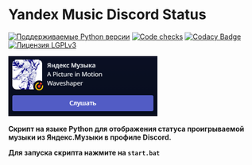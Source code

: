 # Yandex Music Discord Status

[![Поддерживаемые Python версии](https://img.shields.io/badge/python-3.10+-blue.svg)](https://www.python.org/downloads/)
[![Code checks](https://github.com/Koz9vo4ka/Yandex-Music-RPC/actions/workflows/checks.yml/badge.svg)](https://github.com/Koz9vo4ka/Yandex-Music-RPC/actions/workflows/checks.yml)
[![Codacy Badge](https://app.codacy.com/project/badge/Grade/b52b0718ecb14296a49dfd6b4717223f)](https://app.codacy.com/gh/Koz9vo4ka/Yandex-Music-RPC/dashboard?utm_source=gh&utm_medium=referral&utm_content=&utm_campaign=Badge_grade)
[![Лицензия LGPLv3](https://img.shields.io/badge/license-LGPLv3-lightgrey.svg)](https://www.gnu.org/licenses/lgpl-3.0.html)

![alt text](img/status.png)

**Скрипт на языке Python для отображения статуса проигрываемой музыки из Яндекс.Музыки в профиле Discord.**

**Для запуска скрипта нажмите на `start.bat`**